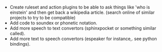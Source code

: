 - Create ruleset and action plugins to be able to ask things like 'who is einstein' and then get back a wikipedia article.
  (search online of similar projects to try to be compatible)
- Add code to soundex or phonetic notation.
- Add more speech to text convertors (sphinxpocket or something similar called).
- Add more text to speech convertors (espeaker for instance,. see python bindings).
